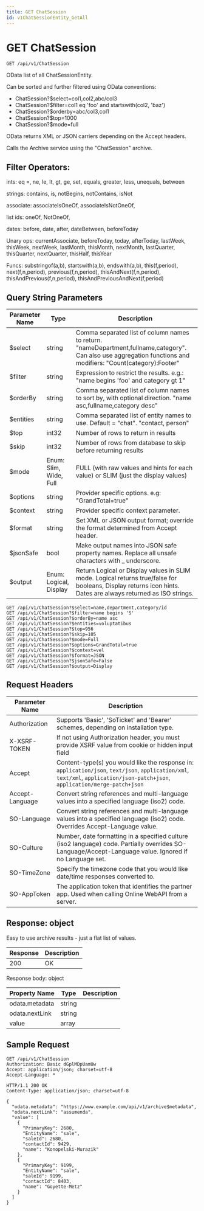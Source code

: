 ```yaml
---
title: GET ChatSession
id: v1ChatSessionEntity_GetAll
---
```


# GET ChatSession

```http
GET /api/v1/ChatSession
```

OData list of all ChatSessionEntity.

Can be sorted and further filtered using OData conventions:

* ChatSession?$select=col1,col2,abc/col3
* ChatSession?$filter=col1 eq 'foo' and startswith(col2, 'baz')
* ChatSession?$orderby=abc/col3,col1
* ChatSession?$top=1000
* ChatSession?$mode=full


OData returns XML or JSON carriers depending on the Accept headers.


Calls the Archive service using the "ChatSession" archive.


## Filter Operators: ##

ints: eq =, ne, le, lt, gt, ge, set, equals, greater, less, unequals, between

strings: contains, is, notBegins, notContains, isNot

associate: associateIsOneOf, associateIsNotOneOf,  

list ids: oneOf, NotOneOf, 

dates: before, date, after, dateBetween, beforeToday

Unary ops: currentAssociate, beforeToday, today, afterToday, lastWeek, thisWeek, nextWeek, lastMonth, thisMonth, nextMonth, lastQuarter, thisQuarter, nextQuarter, thisHalf, thisYear

Funcs: substringof(a,b), startswith(a,b), endswith(a,b), this(f,period), next(f,n,period), previous(f,n,period), thisAndNext(f,n,period), thisAndPrevious(f,n,period), thisAndPreviousAndNext(f,period)






## Query String Parameters

| Parameter Name | Type |  Description |
|----------------|------|--------------|
| $select | string |  Comma separated list of column names to return. "nameDepartment,fullname,category". Can also use aggregation functions and modifiers: "Count(category):Footer" |
| $filter | string |  Expression to restrict the results. e.g.: "name begins 'foo' and category gt 1" |
| $orderBy | string |  Comma separated list of column names to sort by, with optional direction. "name asc,fullname,category desc" |
| $entities | string |  Comma separated list of entity names to use. Default = "chat". "contact, person" |
| $top | int32 |  Number of rows to return in results |
| $skip | int32 |  Number of rows from database to skip before returning results |
| $mode | Enum: Slim, Wide, Full |  FULL (with raw values and hints for each value) or SLIM (just the display values) |
| $options | string |  Provider specific options. e.g: "GrandTotal=true" |
| $context | string |  Provider specific context parameter. |
| $format | string |  Set XML or JSON output format; override the format determined from Accept header. |
| $jsonSafe | bool |  Make output names into JSON safe property names. Replace all unsafe characters with _ underscore. |
| $output | Enum: Logical, Display |  Return Logical or Display values in SLIM mode. Logical returns true/false for booleans, Display returns icon hints. Dates are always returned as ISO strings. |

```http
GET /api/v1/ChatSession?$select=name,department,category/id
GET /api/v1/ChatSession?$filter=name begins 'S'
GET /api/v1/ChatSession?$orderBy=name asc
GET /api/v1/ChatSession?$entities=voluptatibus
GET /api/v1/ChatSession?$top=956
GET /api/v1/ChatSession?$skip=105
GET /api/v1/ChatSession?$mode=Full
GET /api/v1/ChatSession?$options=GrandTotal=true
GET /api/v1/ChatSession?$context=vel
GET /api/v1/ChatSession?$format=JSON
GET /api/v1/ChatSession?$jsonSafe=False
GET /api/v1/ChatSession?$output=Display
```


## Request Headers

| Parameter Name | Description |
|----------------|-------------|
| Authorization  | Supports 'Basic', 'SoTicket' and 'Bearer' schemes, depending on installation type. |
| X-XSRF-TOKEN   | If not using Authorization header, you must provide XSRF value from cookie or hidden input field |
| Accept         | Content-type(s) you would like the response in: `application/json`, `text/json`, `application/xml`, `text/xml`, `application/json-patch+json`, `application/merge-patch+json` |
| Accept-Language | Convert string references and multi-language values into a specified language (iso2) code. |
| SO-Language | Convert string references and multi-language values into a specified language (iso2) code. Overrides Accept-Language value. |
| SO-Culture | Number, date formatting in a specified culture (iso2 language) code. Partially overrides SO-Language/Accept-Language value. Ignored if no Language set. |
| SO-TimeZone | Specify the timezone code that you would like date/time responses converted to. |
| SO-AppToken | The application token that identifies the partner app. Used when calling Online WebAPI from a server. |


## Response: object

Easy to use archive results - just a flat list of values.

| Response | Description |
|----------------|-------------|
| 200 | OK |

Response body: object

| Property Name | Type |  Description |
|----------------|------|--------------|
| odata.metadata | string |  |
| odata.nextLink | string |  |
| value | array |  |

## Sample Request

```http!
GET /api/v1/ChatSession
Authorization: Basic dGplMDpUamUw
Accept: application/json; charset=utf-8
Accept-Language: *
```

```http_
HTTP/1.1 200 OK
Content-Type: application/json; charset=utf-8

{
  "odata.metadata": "https://www.example.com/api/v1/archive$metadata",
  "odata.nextLink": "assumenda",
  "value": [
    {
      "PrimaryKey": 2680,
      "EntityName": "sale",
      "saleId": 2680,
      "contactId": 9429,
      "name": "Konopelski-Murazik"
    },
    {
      "PrimaryKey": 9199,
      "EntityName": "sale",
      "saleId": 9199,
      "contactId": 8403,
      "name": "Goyette-Metz"
    }
  ]
}
```